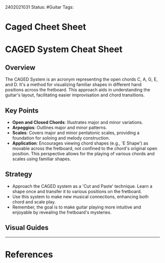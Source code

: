2402021031
	Status: #Guitar
		Tags: 


# Caged Cheet Sheet



# CAGED System Cheat Sheet

## Overview
The CAGED System is an acronym representing the open chords C, A, G, E, and D. It's a method for visualizing familiar shapes in different hand positions across the fretboard. This approach aids in understanding the guitar's layout, facilitating easier improvisation and chord transitions.

## Key Points
- **Open and Closed Chords**: Illustrates major and minor variations.
- **Arpeggios**: Outlines major and minor patterns.
- **Scales**: Covers major and minor pentatonic scales, providing a foundation for soloing and melody construction.
- **Application**: Encourages viewing chord shapes (e.g., 'E Shape') as movable across the fretboard, not confined to the chord's original open position. This perspective allows for the playing of various chords and scales using familiar shapes.

## Strategy
- Approach the CAGED system as a 'Cut and Paste' technique. Learn a shape once and transfer it to various positions on the fretboard.
- Use this system to make new musical connections, enhancing both chord and scale play.
- Remember, the goal is to make guitar playing more intuitive and enjoyable by revealing the fretboard's mysteries.

## Visual Guides





---
# References